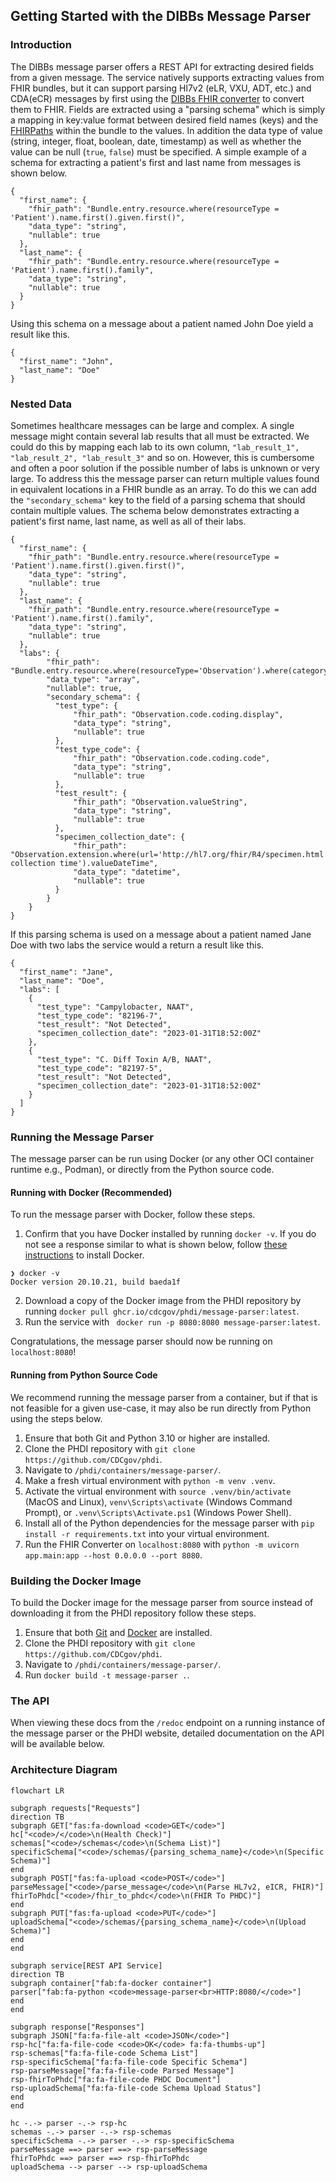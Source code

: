 ## Getting Started with the DIBBs Message Parser

### Introduction

The DIBBs message parser offers a REST API for extracting desired fields from a given message. The service natively supports extracting values from FHIR bundles, but it can support parsing Hl7v2 (eLR, VXU, ADT, etc.) and CDA(eCR) messages by first using the [DIBBs FHIR converter](https://cdcgov.github.io/phdi/latest/containers/fhir-converter.html) to convert them to FHIR. Fields are extracted using a "parsing schema" which is simply a mapping in key:value format between desired field names (keys) and the [FHIRPaths](https://build.fhir.org/fhirpath.html) within the bundle to the values. In addition the data type of value (string, integer, float, boolean, date, timestamp) as well as whether the value can be null (`true`, `false`) must be specified. A simple example of a schema for extracting a patient's first and last name from messages is shown below.

```
{
  "first_name": {
    "fhir_path": "Bundle.entry.resource.where(resourceType = 'Patient').name.first().given.first()",
    "data_type": "string",
    "nullable": true
  },
  "last_name": {
    "fhir_path": "Bundle.entry.resource.where(resourceType = 'Patient').name.first().family",
    "data_type": "string",
    "nullable": true
  }
}
```

Using this schema on a message about a patient named John Doe yield a result like this.

```
{
  "first_name": "John",
  "last_name": "Doe"
}
```

### Nested Data

Sometimes healthcare messages can be large and complex. A single message might contain several lab results that all must be extracted. We could do this by mapping each lab to its own column, `"lab_result_1", "lab_result_2", "lab_result_3"` and so on. However, this is cumbersome and often a poor solution if the possible number of labs is unknown or very large. To address this the message parser can return multiple values found in equivalent locations in a FHIR bundle as an array. To do this we can add the `"secondary_schema"` key to the field of a parsing schema that should contain multiple values. The schema below demonstrates extracting a patient's first name, last name, as well as all of their labs.

```
{
  "first_name": {
    "fhir_path": "Bundle.entry.resource.where(resourceType = 'Patient').name.first().given.first()",
    "data_type": "string",
    "nullable": true
  },
  "last_name": {
    "fhir_path": "Bundle.entry.resource.where(resourceType = 'Patient').name.first().family",
    "data_type": "string",
    "nullable": true
  },
  "labs": {
        "fhir_path": "Bundle.entry.resource.where(resourceType='Observation').where(category.coding.code='laboratory')",
        "data_type": "array",
        "nullable": true,
        "secondary_schema": {
          "test_type": {
              "fhir_path": "Observation.code.coding.display",
              "data_type": "string",
              "nullable": true
          },
          "test_type_code": {
              "fhir_path": "Observation.code.coding.code",
              "data_type": "string",
              "nullable": true
          },
          "test_result": {
              "fhir_path": "Observation.valueString",
              "data_type": "string",
              "nullable": true
          },
          "specimen_collection_date": {
              "fhir_path": "Observation.extension.where(url='http://hl7.org/fhir/R4/specimen.html').extension.where(url='specimen collection time').valueDateTime",
              "data_type": "datetime",
              "nullable": true
          }
        }
    }
}
```

If this parsing schema is used on a message about a patient named Jane Doe with two labs the service would a return a result like this.

```
{
  "first_name": "Jane",
  "last_name": "Doe",
  "labs": [
    {
      "test_type": "Campylobacter, NAAT",
      "test_type_code": "82196-7",
      "test_result": "Not Detected",
      "specimen_collection_date": "2023-01-31T18:52:00Z"
    },
    {
      "test_type": "C. Diff Toxin A/B, NAAT",
      "test_type_code": "82197-5",
      "test_result": "Not Detected",
      "specimen_collection_date": "2023-01-31T18:52:00Z"
    }
  ]
}
```

### Running the Message Parser

The message parser can be run using Docker (or any other OCI container runtime e.g., Podman), or directly from the Python source code.

#### Running with Docker (Recommended)

To run the message parser with Docker, follow these steps.

1. Confirm that you have Docker installed by running `docker -v`. If you do not see a response similar to what is shown below, follow [these instructions](https://docs.docker.com/get-docker/) to install Docker.

```
❯ docker -v
Docker version 20.10.21, build baeda1f
```

2. Download a copy of the Docker image from the PHDI repository by running `docker pull ghcr.io/cdcgov/phdi/message-parser:latest`.
3. Run the service with ` docker run -p 8080:8080 message-parser:latest`.

Congratulations, the message parser should now be running on `localhost:8080`!

#### Running from Python Source Code

We recommend running the message parser from a container, but if that is not feasible for a given use-case, it may also be run directly from Python using the steps below.

1. Ensure that both Git and Python 3.10 or higher are installed.
2. Clone the PHDI repository with `git clone https://github.com/CDCgov/phdi`.
3. Navigate to `/phdi/containers/message-parser/`.
4. Make a fresh virtual environment with `python -m venv .venv`.
5. Activate the virtual environment with `source .venv/bin/activate` (MacOS and Linux), `venv\Scripts\activate` (Windows Command Prompt), or `.venv\Scripts\Activate.ps1` (Windows Power Shell).
6. Install all of the Python dependencies for the message parser with `pip install -r requirements.txt` into your virtual environment.
7. Run the FHIR Converter on `localhost:8080` with `python -m uvicorn app.main:app --host 0.0.0.0 --port 8080`.

### Building the Docker Image

To build the Docker image for the message parser from source instead of downloading it from the PHDI repository follow these steps.

1. Ensure that both [Git](https://git-scm.com/book/en/v2/Getting-Started-Installing-Git) and [Docker](https://docs.docker.com/get-docker/) are installed.
2. Clone the PHDI repository with `git clone https://github.com/CDCgov/phdi`.
3. Navigate to `/phdi/containers/message-parser/`.
4. Run `docker build -t message-parser .`.

### The API

When viewing these docs from the `/redoc` endpoint on a running instance of the message parser or the PHDI website, detailed documentation on the API will be available below.

### Architecture Diagram

```mermaid
flowchart LR

subgraph requests["Requests"]
direction TB
subgraph GET["fas:fa-download <code>GET</code>"]
hc["<code>/</code>\n(Health Check)"]
schemas["<code>/schemas</code>\n(Schema List)"]
specificSchema["<code>/schemas/{parsing_schema_name}</code>\n(Specific Schema)"]
end
subgraph POST["fas:fa-upload <code>POST</code>"]
parseMessage["<code>/parse_message</code>\n(Parse HL7v2, eICR, FHIR)"]
fhirToPhdc["<code>/fhir_to_phdc</code>\n(FHIR To PHDC)"]
end
subgraph PUT["fas:fa-upload <code>PUT</code>"]
uploadSchema["<code>/schemas/{parsing_schema_name}</code>\n(Upload Schema)"]
end
end

subgraph service[REST API Service]
direction TB
subgraph container["fab:fa-docker container"]
parser["fab:fa-python <code>message-parser<br>HTTP:8080/</code>"]
end
end

subgraph response["Responses"]
subgraph JSON["fa:fa-file-alt <code>JSON</code>"]
rsp-hc["fa:fa-file-code <code>OK</code> fa:fa-thumbs-up"]
rsp-schemas["fa:fa-file-code Schema List"]
rsp-specificSchema["fa:fa-file-code Specific Schema"]
rsp-parseMessage["fa:fa-file-code Parsed Message"]
rsp-fhirToPhdc["fa:fa-file-code PHDC Document"]
rsp-uploadSchema["fa:fa-file-code Schema Upload Status"]
end
end

hc -.-> parser -.-> rsp-hc
schemas -.-> parser -.-> rsp-schemas
specificSchema -.-> parser -.-> rsp-specificSchema
parseMessage ==> parser ==> rsp-parseMessage
fhirToPhdc ==> parser ==> rsp-fhirToPhdc
uploadSchema --> parser --> rsp-uploadSchema
```
